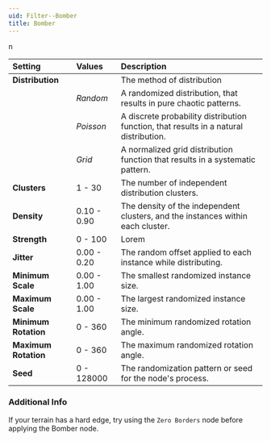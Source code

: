 ```yaml
---
uid: Filter--Bomber
title: Bomber
---
```


n


| Setting              | Values      | Description                                                                           |
| :------------------- | :---------- | :------------------------------------------------------------------------------------ |
| **Distribution**     |             | The method of distribution                                                            |
|                      | *Random*    | A randomized distribution, that results in pure chaotic patterns.                     |
|                      | *Poisson*   | A discrete probability distribution function, that results in a natural distribution. |
|                      | *Grid*      | A normalized grid distribution function that results in a systematic pattern.         |
| **Clusters**         | 1 - 30      | The number of independent distribution clusters.                                      |
| **Density**          | 0.10 - 0.90 | The density of the independent clusters, and the instances within each cluster.       |
| **Strength**         | 0 - 100     | Lorem                                                                                 |
| **Jitter**           | 0.00 - 0.20 | The random offset applied to each instance while distributing.                        |
| **Minimum Scale**    | 0.00 - 1.00 | The smallest randomized instance size.                                                |
| **Maximum Scale**    | 0.00 - 1.00 | The largest randomized instance size.                                                 |
| **Minimum Rotation** | 0 - 360     | The minimum randomized rotation angle.                                                |
| **Maximum Rotation** | 0 - 360     | The maximum randomized rotation angle.                                                |
| **Seed**             | 0 - 128000  | The randomization pattern or seed for the node's process.                             |

### Additional Info


If your terrain has a hard edge, try using the `Zero Borders` node before applying the Bomber node.